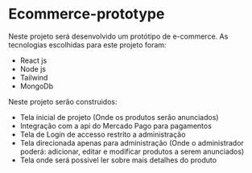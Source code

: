 # Ecommerce-prototype
 
Neste projeto será desenvolvido um protótipo de e-commerce.
As tecnologias escolhidas para este projeto foram:
* React js
* Node js
* Tailwind
* MongoDb

Neste projeto serão construidos:
* Tela inicial de projeto (Onde os produtos serão anunciados)
* Integração com a api do Mercado Pago para pagamentos
* Tela de Login de accesso restrito a administração
* Tela direcionada apenas para administração (Onde o administrador poderá: adicionar, editar e modificar produtos a serem anunciados)
* Tela onde será possivel ler sobre mais detalhes do produto
  
